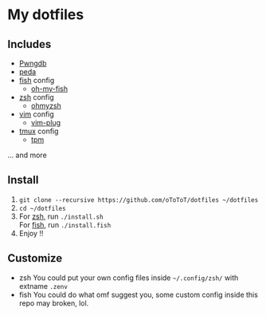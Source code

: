 My dotfiles
===========

## Includes ##

- [Pwngdb](https://github.com/scwuaptx/Pwngdb)
- [peda](https://github.com/longld/peda)
- [fish](https://github.com/fish-shell/fish-shell/) config
    - [oh-my-fish](https://github.com/oh-my-fish/oh-my-fish)
- [zsh](https://www.zsh.org/) config
    - [ohmyzsh](https://github.com/ohmyzsh/ohmyzsh)
- [vim](https://www.vim.org/) config
    - [vim-plug](https://github.com/junegunn/vim-plug)
- [tmux](https://github.com/tmux/tmux) config
    - [tpm](https://github.com/tmux-plugins/tpm)

... and more

## Install ##

1. `git clone --recursive https://github.com/oToToT/dotfiles ~/dotfiles`
2. `cd ~/dotfiles`
3. For [zsh](https://www.zsh.org), run `./install.sh`  
   For [fish](https://github.com/fish-shell/fish-shell/), run `./install.fish`
4. Enjoy !!

## Customize ##
* zsh
    You could put your own config files inside `~/.config/zsh/` with extname `.zenv`
* fish
    You could do what omf suggest you, some custom config inside this repo may broken, lol.
